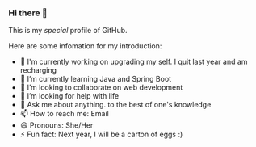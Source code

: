 ### Hi there 👋


This is my _special_ profile of GitHub.

Here are some infomation for my introduction:

- 🔭 I'm currently working on upgrading my self. I quit last year and am recharging
- 🌱 I’m currently learning Java and Spring Boot
- 👯 I’m looking to collaborate on web development
- 🤔 I’m looking for help with life 
- 💬 Ask me about anything. to the best of one's knowledge 
- 📫 How to reach me: Email
- 😄 Pronouns: She/Her
- ⚡ Fun fact: Next year, I will be a carton of eggs :)

